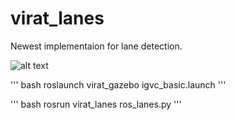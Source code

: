 # virat_lanes

Newest implementaion for lane detection.

![alt text](https://img.shields.io/badge/status-under%20development-yellow)


''' bash
    roslaunch virat_gazebo igvc_basic.launch
'''

''' bash
    rosrun virat_lanes ros_lanes.py
'''
